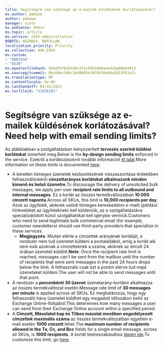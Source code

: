 ```yaml
---
title: Segítségre van szüksége az e-mailek küldésének korlátozásával?
ms.author: pebaum
author: pebaum
manager: scotv
ms.audience: Admin
ms.topic: article
ms.service: o365-administration
ROBOTS: NOINDEX, NOFOLLOW
localization_priority: Priority
ms.collection: Adm_O365
ms.custom:
- "9002938"
- "5630"
ms.openlocfilehash: b5bdfbf818328c97ec93b3468aeedcbe88e03913
ms.sourcegitcommit: 8bc60ec34bc1e40685e3976576e04a2623f63a7c
ms.translationtype: MT
ms.contentlocale: hu-HU
ms.lasthandoff: 04/15/2021
ms.locfileid: "51836281"
---
```

# <a name="need-help-with-email-sending-limits"></a><span data-ttu-id="fb1dd-102">Segítségre van szüksége az e-mailek küldésének korlátozásával?</span><span class="sxs-lookup"><span data-stu-id="fb1dd-102">Need help with email sending limits?</span></span>

<span data-ttu-id="fb1dd-103">Az alábbiakban a szolgáltatásban kényszerített **tervezés szerinti küldési korlátokat** ismerheti meg.</span><span class="sxs-lookup"><span data-stu-id="fb1dd-103">Below is the **by-design sending limits** enforced in the service.</span></span> <span data-ttu-id="fb1dd-104">Ezekről a korlátozásokról további információt [itt talál](https://docs.microsoft.com/office365/servicedescriptions/exchange-online-service-description/exchange-online-limits#receiving-and-sending-limits).</span><span class="sxs-lookup"><span data-stu-id="fb1dd-104">More information on these limits is documented [here](https://docs.microsoft.com/office365/servicedescriptions/exchange-online-service-description/exchange-online-limits#receiving-and-sending-limits).</span></span>

- <span data-ttu-id="fb1dd-105">A kéretlen tömeges üzenetek kézbesítésének visszaszorítása érdekében felhasználónkénti **címzettarányos korlátokat alkalmazunk minden kimenő és belső üzenetre**.</span><span class="sxs-lookup"><span data-stu-id="fb1dd-105">To discourage the delivery of unsolicited bulk messages, we apply per-user **recipient rate limits to all outbound and internal messages**.</span></span> <span data-ttu-id="fb1dd-106">Ez a korlát az összes termékváltozatban **10 000 címzett naponta**.</span><span class="sxs-lookup"><span data-stu-id="fb1dd-106">Across all SKUs, this limit is **10,000 recipients per day**.</span></span>  <span data-ttu-id="fb1dd-107">Azok az ügyfelek, akiknek valódi tömeges kereskedelmi e-mailt (például hírleveleket az ügyfeleknek) kell küldeniük, az e szolgáltatásokra specializálódott külső szolgáltatókat kell igénybe venniük.</span><span class="sxs-lookup"><span data-stu-id="fb1dd-107">Customers who need to send legitimate bulk commercial email (for example, customer newsletters) should use third-party providers that specialize in these services.</span></span>
    - <span data-ttu-id="fb1dd-108">**Megjegyzés**: Miután elérte a címzettek arányának korlátját, a rendszer nem tud üzenetet küldeni a postaládából, amíg a korlát alá nem esik azoknak a címzetteknek a száma, akiknek az elmúlt 24 órában üzenetet küldött.</span><span class="sxs-lookup"><span data-stu-id="fb1dd-108">**Note**: Once the recipient rate limit is reached, messages can't be sent from the mailbox until the number of recipients that were sent messages in the past 24 hours drops below the limit.</span></span> <span data-ttu-id="fb1dd-109">A felhasználó csak ezt a pontot elérve tud majd üzeneteket küldeni.</span><span class="sxs-lookup"><span data-stu-id="fb1dd-109">The user will not be able to send messages until that point.</span></span>
- <span data-ttu-id="fb1dd-110">A rendszer a **percenkénti 30 üzenet** üzenetarány-korlátot alkalmazza az összes termékváltozat esetén.</span><span class="sxs-lookup"><span data-stu-id="fb1dd-110">Message rate limit of **30 messages per minute** is applied across all SKUs.</span></span> <span data-ttu-id="fb1dd-111">Ez meghatározza, hogy egy felhasználó hány üzenetet küldhet egy megadott időszakon belül az Exchange Online-fiókjából.</span><span class="sxs-lookup"><span data-stu-id="fb1dd-111">This determines how many messages a user can send from their Exchange Online account within a specified period.</span></span>
- <span data-ttu-id="fb1dd-112">A **Címzett, Másolatot kap és Titkos másolat mezőben engedélyezett címzettek maximális száma** az összes termékváltozatban egyetlen e-mail esetén **1000 címzett** lehet.</span><span class="sxs-lookup"><span data-stu-id="fb1dd-112">The **maximum number of recipients allowed in the To, Cc, and Bcc** fields for a single email message, across all SKUs, is **1000 recipients**.</span></span> <span data-ttu-id="fb1dd-113">A korlát testreszabásához [lépjen ide](https://techcommunity.microsoft.com/t5/exchange-team-blog/customizable-recipient-limits-in-office-365/ba-p/1183228).</span><span class="sxs-lookup"><span data-stu-id="fb1dd-113">To customize this limit, go [here](https://techcommunity.microsoft.com/t5/exchange-team-blog/customizable-recipient-limits-in-office-365/ba-p/1183228).</span></span>
